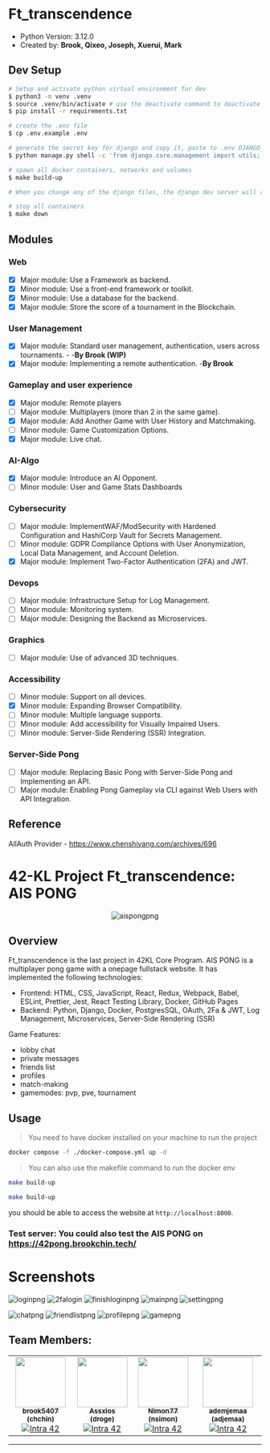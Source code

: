 # Ft_transcendence

- Python Version: 3.12.0
- Created by: <b>Brook, Qixeo, Joseph, Xuerui, Mark </b>


## Dev Setup

```bash
# Setup and activate python virtual environment for dev
$ python3 -m venv .venv
$ source .venv/bin/activate # use the deactivate command to deactivate the venv
$ pip install -r requirements.txt

# create the .env file
$ cp .env.example .env

# generate the secret key for django and copy it, paste to .env DJANGO_SECRET_KEY
$ python manage.py shell -c 'from django.core.management import utils; print(utils.get_random_secret_key())'

# spawn all docker containers, networks and volumes
$ make build-up

# When you change any of the django files, the django dev server will reload thanks to docker volume and watchdog

# stop all containers
$ make down
```


## Modules

### Web
- [x] Major module: Use a Framework as backend.
- [x] Minor module: Use a front-end framework or toolkit.
- [x] Minor module: Use a database for the backend.
- [x] Major module: Store the score of a tournament in the Blockchain.

### User Management
- [x] Major module: Standard user management, authentication, users across
tournaments. - -**By Brook (WIP)**
- [x] Major module: Implementing a remote authentication. -**By Brook**

### Gameplay and user experience
- [x] Major module: Remote players
- [ ] Major module: Multiplayers (more than 2 in the same game).
- [x] Major module: Add Another Game with User History and Matchmaking.
- [ ] Minor module: Game Customization Options.
- [x] Major module: Live chat.

### AI-Algo
- [x] Major module: Introduce an AI Opponent.
- [ ] Minor module: User and Game Stats Dashboards

### Cybersecurity
- [ ] Major module: ImplementWAF/ModSecurity with Hardened Configuration
and HashiCorp Vault for Secrets Management.
- [ ] Minor module: GDPR Compliance Options with User Anonymization, Local
Data Management, and Account Deletion.
- [x] Major module: Implement Two-Factor Authentication (2FA) and JWT.

### Devops
- [ ] Major module: Infrastructure Setup for Log Management.
- [ ] Minor module: Monitoring system.
- [ ] Major module: Designing the Backend as Microservices.

### Graphics
- [ ] Major module: Use of advanced 3D techniques.

### Accessibility
- [ ] Minor module: Support on all devices.
- [x] Minor module: Expanding Browser Compatibility.
- [ ] Minor module: Multiple language supports.
- [ ] Minor module: Add accessibility for Visually Impaired Users.
- [ ] Minor module: Server-Side Rendering (SSR) Integration.

### Server-Side Pong
- [ ] Major module: Replacing Basic Pong with Server-Side Pong and Implementing
an API.
- [ ] Major module: Enabling Pong Gameplay via CLI against Web Users with
API Integration.

## Reference

AllAuth Provider - 
https://www.chenshiyang.com/archives/696

# 42-KL Project Ft_transcendence: AIS PONG

<p align="center">
  <image alt="aispongpng" src="files/aispong.png">
</p>

## Overview

Ft_transcendence is the last project in 42KL Core Program. AIS PONG is a multiplayer pong game with a onepage fullstack website.
It has implemented the following technologies:
- Frontend: HTML, CSS, JavaScript, React, Redux, Webpack, Babel, ESLint, Prettier, Jest, React Testing Library, Docker, GitHub Pages
- Backend: Python, Django, Docker, PostgresSQL, OAuth, 2Fa & JWT, Log Management, Microservices, Server-Side Rendering (SSR)

Game Features:
- lobby chat
- private messages
- friends list
- profiles
- match-making
- gamemodes: pvp, pve, tournament

## Usage
>  You need to have docker installed on your machine to run the project <br>

```bash
docker compose -f ./docker-compose.yml up -d
```
>  You can also use the makefile command to run the docker env <br>
    
```bash
make build-up
```

```bash
make build-up
```

you should be able to access the website at `http://localhost:8000`.

### **Test server**: You could also test the AIS PONG on https://42pong.brookchin.tech/

# Screenshots

![loginpng](files/login.png)
![2falogin](files/2falogin.png)
![finishloginpng](files/signin.png)
![mainpng](files/main.png)
![settingpng](files/setting.png)

![chatpng](files/chat.png)
![friendlistpng](files/friendlist.png)
![profilepng](files/profile.png)
![gamepng](files/pong.png)

## Team Members:
<table>
  <tr>
    <td align="center"><a href="https://github.com/brook5407/"><img src="https://avatars.githubusercontent.com/u/100013115?v=4" width="100px;" alt=""/><br /><sub><b>brook5407 (chchin)</b></sub></a><br /><a href="https://profile.intra.42.fr/users/chchin" title="Intra 42"><img src="https://img.shields.io/badge/KL-FFFFFF?style=plastic&logo=42&logoColor=000000" alt="Intra 42"/></a></td>
    <td align="center"><a href="https://github.com/wangxuerui2003/"><img src="https://avatars.githubusercontent.com/u/69043064?v=4" width="100px;" alt=""/><br /><sub><b>Assxios (droge)</b></sub></a><br /><a href="https://profile.intra.42.fr/users/wxuerui" title="Intra 42"><img src="https://img.shields.io/badge/KL-FFFFFF?style=plastic&logo=42&logoColor=000000" alt="Intra 42"/></a></td>
    <td align="center"><a href="https://github.com/kiottoy/"><img src="https://avatars.githubusercontent.com/u/124850470?v=4" width="100px;" alt=""/><br /><sub><b>Nimon77 (nsimon)</b></sub></a><br /><a href="https://profile.intra.42.fr/users/yichan" title="Intra 42"><img src="https://img.shields.io/badge/KL-FFFFFF?style=plastic&logo=42&logoColor=000000" alt="Intra 42"/></a></td>
    <td align="center"><a href="https://github.com/Cloonie/"><img src="https://avatars.githubusercontent.com/u/104150554?v=4" width="100px;" alt=""/><br /><sub><b>ademjemaa (adjemaa)</b></sub></a><br /><a href="https://profile.intra.42.fr/users/mliew" title="Intra 42"><img src="https://img.shields.io/badge/KL-FFFFFF?style=plastic&logo=42&logoColor=000000" alt="Intra 42"/></a></td>
  </tr>
</table>

- - -
